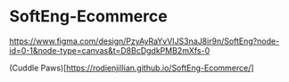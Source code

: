 # SoftEng-Ecommerce

https://www.figma.com/design/PzyAyRaYvVIJS3naJ8ir9n/SoftEng?node-id=0-1&node-type=canvas&t=D8BcDgdkPMB2mXfs-0

(Cuddle Paws)[https://rodienjillian.github.io/SoftEng-Ecommerce/]
